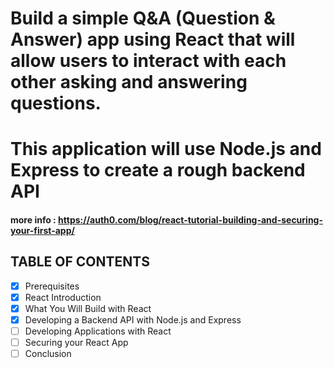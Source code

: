 
# Build a simple Q&A (Question & Answer) app using React that will allow users to interact with each other asking and answering questions. 
# This application will use Node.js and Express to create a rough backend API
#### more info : https://auth0.com/blog/react-tutorial-building-and-securing-your-first-app/ 
## TABLE OF CONTENTS
- [x] Prerequisites
- [x] React Introduction
- [x] What You Will Build with React
- [x] Developing a Backend API with Node.js and Express
- [ ] Developing Applications with React
- [ ] Securing your React App
- [ ] Conclusion
